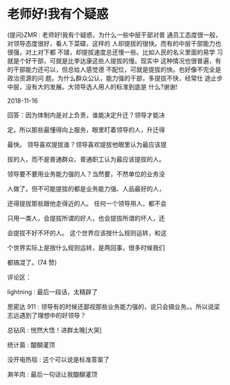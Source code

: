 # 老师好!我有个疑惑

(提问)ZMR : 老师好!我有个疑惑，为什么一些中层干部对普 通员工态度很一般，对领导态度很好，看人下菜碟，这样的 人却提拔的很快。而有的中层干部能力也很强，对上对下都 不错，却提拔速度总还慢一些。比如人民的名义里面的易学 习就是个好干部，可就是比李达康这些人提拔的慢。现实中 这种情况也很普遍，有的干部能力还可以，但总给人感觉德 不配位，可就是提拔的快。也好像不完全是政治资源的问 题。为什么群众公认，能力强的干部，多提拔不快，经常仕 途止步中层，没有大的发展。大领导选人用人的标准到底是 什么?谢谢!

2018-11-16

回答：因为体制内是对上负责，谁能决定升迁？领导才能决

定。所以那些最懂得向上服务，眼里盯着领导的人，升迁得

最快。 领导喜欢提拔谁？领导喜欢提拔他眼里认为最应该提

拔的人，而不是普通群众、普通职工认为最应该提拔的人。

领导要不要用业务能力强的人？当然要，不然单位的业务没

人做了。但不可能提拔的都是业务能力强、人品最好的人，

还得提拔那些跟他走得近的人。 任何一个领导用人，都不会

只用一类人，会提拔所谓的好人，也会提拔所谓的坏人，还

会提拔不好不坏的人。 这个世界应该按什么规则运转，和这

个世界实际上是按什么规则运转，是两回事，很多时候我们

都搞混了。(74 赞)

评论区：

lightning : 最后一段话，太精辟了

思密达 911 : 领导有的时候还鄙视那些业务能力强的，说只会搞业务。。所以说梁志远遇到了理想中的好领导？

总钻风 : 恍然大悟！进群太晚[大哭]

统计菌 : 醍醐灌顶

没开电热毯 : 这个可以说是标准答案了

涮羊肉 : 最后一句话让我醍醐灌顶